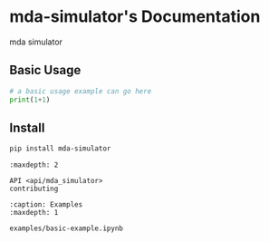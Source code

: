 
# mda-simulator's Documentation

mda simulator


## Basic Usage

```python
# a basic usage example can go here
print(1+1)
```

## Install
```bash
pip install mda-simulator
```



```{toctree}
:maxdepth: 2

API <api/mda_simulator>
contributing
```

```{toctree}
:caption: Examples
:maxdepth: 1

examples/basic-example.ipynb
```
